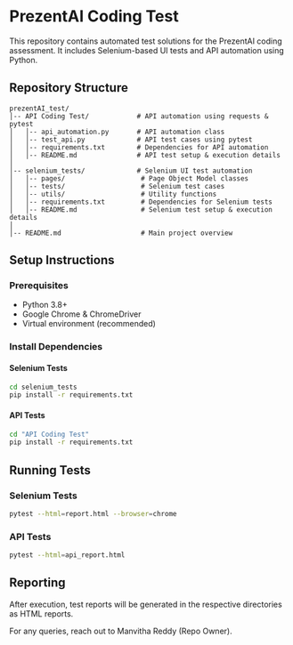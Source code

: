 # PrezentAI Coding Test

This repository contains automated test solutions for the PrezentAI coding assessment. It includes Selenium-based UI tests and API automation using Python.

## Repository Structure
```
prezentAI_test/
│-- API Coding Test/            # API automation using requests & pytest
│   │-- api_automation.py       # API automation class
│   │-- test_api.py             # API test cases using pytest
│   │-- requirements.txt        # Dependencies for API automation
│   │-- README.md               # API test setup & execution details
│
│-- selenium_tests/             # Selenium UI test automation
│   │-- pages/                   # Page Object Model classes
│   │-- tests/                   # Selenium test cases
│   │-- utils/                   # Utility functions
│   │-- requirements.txt         # Dependencies for Selenium tests
│   │-- README.md                # Selenium test setup & execution details
│
│-- README.md                    # Main project overview
```

## Setup Instructions

### Prerequisites
- Python 3.8+
- Google Chrome & ChromeDriver
- Virtual environment (recommended)

### Install Dependencies

#### Selenium Tests
```bash
cd selenium_tests
pip install -r requirements.txt
```

#### API Tests
```bash
cd "API Coding Test"
pip install -r requirements.txt
```

## Running Tests

### Selenium Tests
```bash
pytest --html=report.html --browser=chrome
```

### API Tests
```bash
pytest --html=api_report.html
```

## Reporting
After execution, test reports will be generated in the respective directories as HTML reports.

For any queries, reach out to Manvitha Reddy (Repo Owner).


